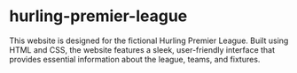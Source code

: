 # hurling-premier-league
This website is designed for the fictional Hurling Premier League. Built using HTML and CSS, the website features a sleek, user-friendly interface that provides essential information about the league, teams, and fixtures.
